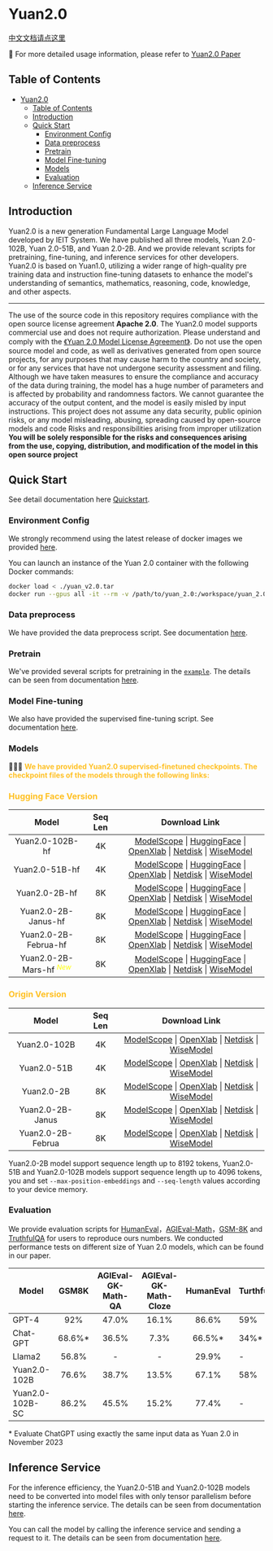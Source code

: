 # Yuan2.0

[中文文档请点这里](./README.md)

📔  For more detailed usage information, please refer to [Yuan2.0 Paper](https://arxiv.org/ftp/arxiv/papers/2311/2311.15786.pdf)



## Table of Contents
- [Yuan2.0](#yuan20)
  - [Table of Contents](#table-of-contents)
  - [Introduction](#introduction)
  - [Quick Start](#quick-start)
    - [Environment Config](#environment-config)
    - [Data preprocess](#data-preprocess)
    - [Pretrain](#pretrain)
    - [Model Fine-tuning](#model-fine-tuning)
    - [Models](#models)
    - [Evaluation](#evaluation)
  - [Inference Service](#inference-service)


<!-- markdown-toc end -->

## Introduction

Yuan2.0 is a new generation Fundamental Large Language Model developed by IEIT System. We have published all three models, Yuan 2.0-102B, Yuan 2.0-51B, and Yuan 2.0-2B. And we provide relevant scripts for pretraining, fine-tuning, and inference services for other developers. Yuan2.0 is based on Yuan1.0, utilizing a wider range of high-quality pre training data and instruction fine-tuning datasets to enhance the model's understanding of semantics, mathematics, reasoning, code, knowledge, and other aspects.

---

The use of the source code in this repository requires compliance with the open source license agreement **Apache 2.0**.
The Yuan2.0 model supports commercial use and does not require authorization. Please understand and comply with the [《Yuan 2.0 Model License Agreement》](./LICENSE-Yuan). Do not use the open source model and code, as well as derivatives generated from open source projects, for any purposes that may cause harm to the country and society, or for any services that have not undergone security assessment and filing.
Although we have taken measures to ensure the compliance and accuracy of the data during training, the model has a huge number of parameters and is affected by probability and randomness factors. We cannot guarantee the accuracy of the output content, and the model is easily misled by input instructions. This project does not assume any data security, public opinion risks, or any model misleading, abusing, spreading caused by open-source models and code Risks and responsibilities arising from improper utilization  **You will be solely responsible for the risks and consequences arising from the use, copying, distribution, and modification of the model in this open source project**




## Quick Start 

See detail documentation here [Quickstart](Quickstart.md).

### Environment Config

We strongly recommend using the latest release of docker images we provided [here](https://hub.docker.com/r/yuanmodel/yuan2.0).

You can launch an instance of the Yuan 2.0 container with the following Docker commands:

```bash
docker load < ./yuan_v2.0.tar
docker run --gpus all -it --rm -v /path/to/yuan_2.0:/workspace/yuan_2.0 -v /path/to/dataset:/workspace/dataset -v /path/to/checkpoints:/workspace/checkpoints yuan_v2.0:latest
```



### Data preprocess

We have provided the data preprocess script. See documentation [here](./docs/data_process.md).

### Pretrain

We've provided several scripts for pretraining in the [`example`](./examples). The details can be seen from documentation [here](./docs/pretrain.md).

### Model Fine-tuning

We also have provided the supervised fine-tuning script. See documentation [here](./docs/checkpoint_process.md).

### Models

🥇🥇🥇 **<font color=#FFC125 >We have provided Yuan2.0 supervised-finetuned checkpoints. The checkpoint files of the models through the following links:</font>**


### <font color=#FFC125 >Hugging Face Version </font> 

|                                 Model                                  | Seq Len  |                                                                                                                                                                                       Download Link                                                                                                                                                                                        |
|:-------------------------------------------------------------------:| :------: |:---------------------------------------------------------------------------------------------------------------------------------------------------------------------------------------------------------------------------------------------------------------------------------------------------------------------------------------------------------------------------------:|
|                            Yuan2.0-102B-hf                             |    4K    | [ModelScope](https://modelscope.cn/models/IEITYuan/Yuan2.0-102B-hf) \| [HuggingFace](https://huggingface.co/IEITYuan/Yuan2-102B-hf) \| [OpenXlab](https://openxlab.org.cn/models/detail/YuanLLM/Yuan2-102B-hf)  \|  [Netdisk](https://pan.baidu.com/s/1O4GkPSTPu5nwHk4v9byt7A?pwd=pq74#list/path=%2F) \| [WiseModel](https://www.wisemodel.cn/models/IEIT-Yuan/Yuan2-102B-hf) |
|                             Yuan2.0-51B-hf                             |    4K    | [ModelScope](https://modelscope.cn/models/IEITYuan/Yuan2.0-51B-hf)  \| [HuggingFace](https://huggingface.co/IEITYuan/Yuan2.0-51B-hf)  \| [OpenXlab](https://openxlab.org.cn/models/detail/YuanLLM/Yuan2-51B-hf)   \| [Netdisk](https://pan.baidu.com/s/1-qw30ZuyrMfraFtkLgDg0A?pwd=v2nd#list/path=%2F) \| [WiseModel](https://www.wisemodel.cn/models/IEIT-Yuan/Yuan2-51B-hf) |
|                             Yuan2.0-2B-hf                              |    8K    |  [ModelScope](https://modelscope.cn/models/IEITYuan/Yuan2.0-2B-hf)   \| [HuggingFace](https://huggingface.co/IEITYuan/Yuan2-2B-hf)   \| [OpenXlab](https://openxlab.org.cn/models/detail/YuanLLM/Yuan2-2B-hf)    \| [Netdisk](https://pan.baidu.com/s/1nt-03OAnjtZwhiVywj3xGw?pwd=nqef#list/path=%2F) \| [WiseModel](https://www.wisemodel.cn/models/IEIT-Yuan/Yuan2-2B-hf)   |
|                          Yuan2.0-2B-Janus-hf                           |    8K    | [ModelScope](https://modelscope.cn/models/IEITYuan/Yuan2-2B-Janus-hf)   \| [HuggingFace](https://huggingface.co/IEITYuan/Yuan2-2B-Janus-hf) \| [OpenXlab](https://openxlab.org.cn/models/detail/YuanLLM/Yuan2-2B-Janus-hf)  \| [Netdisk](https://pan.baidu.com/s/1f7l-rSVlYAij33htR51TEg?pwd=hkep ) \| [WiseModel](https://www.wisemodel.cn/models/IEIT-Yuan/Yuan2-2B-Janus-hf) |
|                          Yuan2.0-2B-Februa-hf                          |    8K    |  [ModelScope](https://modelscope.cn/models/IEITYuan/Yuan2-2B-Februa-hf)   \| [HuggingFace](https://huggingface.co/IEITYuan/Yuan2-2B-Februa-hf) \| [OpenXlab](https://openxlab.org.cn/models/detail/YuanLLM/Yuan2-2B-Februa-hf)  \| [Netdisk](https://pan.baidu.com/s/1f7l-rSVlYAij33htR51TEg?pwd=hkep ) \| [WiseModel](https://www.wisemodel.cn/models/IEIT-Yuan/Yuan2-2B-Februa-hf)  |
| Yuan2.0-2B-Mars-hf <sup><font color="#FFFF00">*New*</font><br /></sup> |    8K    | [ModelScope](https://modelscope.cn/models/IEITYuan/Yuan2-2B-Mars-hf)   \| [HuggingFace](https://huggingface.co/IEITYuan/Yuan2-2B-Mars-hf) \| [OpenXlab](https://openxlab.org.cn/models/detail/YuanLLM/Yuan2-2B-Mars-hf)  \| [Netdisk](https://pan.baidu.com/s/1f7l-rSVlYAij33htR51TEg?pwd=hkep ) \| [WiseModel](https://www.wisemodel.cn/models/IEIT-Yuan/Yuan2-2B-Mars-hf)      | 




### <font color=#FFC125 >Origin Version </font> 


|        Model        | Seq Len  |                                                                                                                                                                           Download Link                                                                                                                                                                           |
|:----------------:| :------: |:--------------------------------------------------------------------------------------------------------------------------------------------------------------------------------------------------------------------------------------------------------------------------------------------------------------------------------------------------------:|
|    Yuan2.0-102B     |    4K    |                             [ModelScope](https://modelscope.cn/models/IEITYuan/Yuan2.0-102B)  \| [OpenXlab](https://openxlab.org.cn/models/detail/YuanLLM/Yuan2.0-102B)  \|  [Netdisk](https://pan.baidu.com/s/1Tb9W6hEWS4bMkaE3p5s1fw?pwd=xrfo) \| [WiseModel](https://wisemodel.cn/models/IEIT-Yuan/Yuan2.0-102B)                              |
|     Yuan2.0-51B     |    4K    |                               [ModelScope](https://modelscope.cn/models/IEITYuan/Yuan2.0-51B)  \| [OpenXlab](https://openxlab.org.cn/models/detail/YuanLLM/Yuan2.0-51B)   \| [Netdisk](https://pan.baidu.com/s/1bOypWMepdh9GFK_hHXVQbQ?pwd=1uw3) \| [WiseModel](https://wisemodel.cn/models/IEIT-Yuan/Yuan2.0-51B)                               |
|     Yuan2.0-2B      |    8K    |                               [ModelScope](https://modelscope.cn/models/IEITYuan/Yuan2.0-2B)   \| [OpenXlab](https://openxlab.org.cn/models/detail/YuanLLM/Yuan2.0-2B)    \| [Netdisk](https://pan.baidu.com/s/1Xj8Mi2tPwuuVu7Cb0tCbtw?pwd=qxpa) \| [WiseModel](https://wisemodel.cn/models/IEIT-Yuan/Yuan2.0-2B)                                |
|  Yuan2.0-2B-Janus   |    8K    |                             [ModelScope](https://modelscope.cn/models/IEITYuan/Yuan2-2B-Janus)   \| [OpenXlab](https://openxlab.org.cn/models/detail/YuanLLM/Yuan2-2B-hf)  \| [Netdisk](https://pan.baidu.com/s/1hCHI9LwxborXWABaShwl4w?pwd=sdyq) \| [WiseModel](https://www.wisemodel.cn/models/IEIT-Yuan/Yuan2-2B-Janus)                             |
|  Yuan2.0-2B-Februa  |    8K    |                             [ModelScope](https://modelscope.cn/models/IEITYuan/Yuan2-2B-Februa)   \| [OpenXlab](https://openxlab.org.cn/models/detail/YuanLLM/Yuan2-2B-Februa)  \| [Netdisk](https://pan.baidu.com/s/1hCHI9LwxborXWABaShwl4w?pwd=sdyq) \| [WiseModel](https://www.wisemodel.cn/models/IEIT-Yuan/Yuan2-2B-Februa)                             |






Yuan2.0-2B model support sequence length up to 8192 tokens,  Yuan2.0-51B and Yuan2.0-102B models support sequence length up to 4096 tokens, you and set `--max-position-embeddings` and `--seq-length` values according to your device memory.

### Evaluation

We provide evaluation scripts for [HumanEval](./docs/eval_humaneval.md)，[AGIEval-Math](./docs/eval_agieval_math.md)，[GSM-8K](./docs/eval_gsm_8k.md) and [TruthfulQA](./docs/eval_TruthfulQA.md) for users to reproduce ours numbers. We conducted performance tests on different size of Yuan 2.0 models, which can be found in our paper.

| Model             | GSM8K   | AGIEval-GK-Math-QA     | AGIEval-GK-Math-Cloze     | HumanEval | TurthfulQA |
| ----------------- | :----:  | :------------: | :---------------: | :-------: | ---------- |
|  GPT-4            |  92%    |     47.0%      |       16.1%       |   86.6%   |     59%    |
|  Chat-GPT         | 68.6%\* |     36.5%      |        7.3%       |  66.5%\*  |     34%\*  |
|  Llama2           | 56.8%   |       -        |         -         |   29.9%   |       -    |
| Yuan2.0-102B      | 76.6%   |     38.7%      |       13.5%       |   67.1%   |     58%    |
| Yuan2.0-102B-SC   | 86.2%   |     45.5%      |       15.2%       |   77.4%   |       -    |

\* Evaluate ChatGPT using exactly the same input data as Yuan 2.0 in November 2023

## Inference Service

For the inference efficiency, the Yuan2.0-51B and Yuan2.0-102B models need to be converted into model files with only tensor parallelism before starting the inference service. The details can be seen from documentation [here](./docs/checkpoint_process.md).

You can call the model by calling the inference service and sending a request to it. The details can be seen from documentation [here](./docs/inference_server.md).
